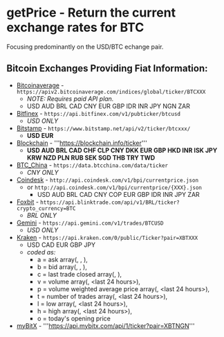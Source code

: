 # getPrice - Return the current exchange rates for BTC
Focusing predominantly on the USD/BTC echange pair.
## Bitcoin Exchanges Providing Fiat Information:
* [Bitcoinaverage](https://apiv2.bitcoinaverage.com/indices/global/ticker/BTCUSD) - ```https://apiv2.bitcoinaverage.com/indices/global/ticker/BTCXXX```
  - *NOTE: Requires paid API plan.*
  - USD AUD  BRL CAD CNY EUR GBP IDR INR JPY NGN ZAR
* [Bitfinex](https://api.bitfinex.com/v1/pubticker/btcusd) - ```https://api.bitfinex.com/v1/pubticker/btcusd```
  - *USD ONLY*
* [Bitstamp](https://www.bitstamp.net/api/v2/ticker/btcusd/) - ```https://www.bitstamp.net/api/v2/ticker/btcxxx/```
  - **USD EUR**
* [Blockchain](https://blockchain.info/ticker) - '''https://blockchain.info/ticker'''
  - **USD AUD BRL CAD CHF CLP CNY DKK EUR GBP HKD INR ISK JPY KRW NZD PLN RUB SEK SGD THB TRY TWD**
* [BTC_China](https://data.btcchina.com/data/ticker) - ```https://data.btcchina.com/data/ticker``` 
  - *CNY ONLY*
* [Coindesk](http://api.coindesk.com/v1/bpi/currentprice.json) - ```http://api.coindesk.com/v1/bpi/currentprice.json```
  - or ```http://api.coindesk.com/v1/bpi/currentprice/{XXX}.json```
    - USD AUD BRL CAD CNY COP EUR GBP IDR INR JPY ZAR
* [Foxbit](https://api.blinktrade.com/api/v1/BRL/ticker?crypto_currency=BTC) - ```https://api.blinktrade.com/api/v1/BRL/ticker?crypto_currency=BTC```
  - *BRL ONLY*
* [Gemini](https://api.gemini.com/v1/trades/BTCUSD) - ```https://api.gemini.com/v1/trades/BTCUSD```
  - *USD ONLY*
* [Kraken](https://api.kraken.com/0/public/Ticker?pair=XBTUSD) - ```https://api.kraken.com/0/public/Ticker?pair=XBTXXX```
  - USD CAD EUR GBP JPY
  - *coded as:*
    - a = ask array(<price>, <whole lot volume>, <lot volume>),
    - b = bid array(<price>, <whole lot volume>, <lot volume>),
    - c = last trade closed array(<price>, <lot volume>),
    - v = volume array(<today>, <last 24 hours>),
    - p = volume weighted average price array(<today>, <last 24 hours>),
    - t = number of trades array(<today>, <last 24 hours>),
    - l = low array(<today>, <last 24 hours>),
    - h = high array(<today>, <last 24 hours>),
    - o = today's opening price
* [myBitX](https://api.mybitx.com/api/1/ticker?pair=XBT{$fiat}) - '''https://api.mybitx.com/api/1/ticker?pair=XBTNGN'''
